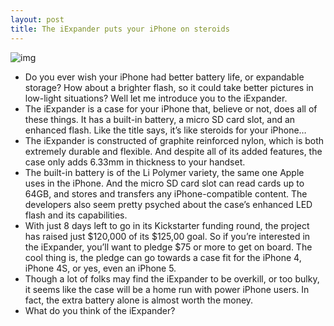 ```yaml
---
layout: post
title: The iExpander puts your iPhone on steroids
---
```

![img](http://media.idownloadblog.com/wp-content/uploads/2012/10/iexpander-e1350167317996.png)
* Do you ever wish your iPhone had better battery life, or expandable storage? How about a brighter flash, so it could take better pictures in low-light situations? Well let me introduce you to the iExpander.
* The iExpander is a case for your iPhone that, believe or not, does all of these things. It has a built-in battery, a micro SD card slot, and an enhanced flash. Like the title says, it’s like steroids for your iPhone…
* The iExpander is constructed of graphite reinforced nylon, which is both extremely durable and flexible. And despite all of its added features, the case only adds 6.33mm in thickness to your handset.
* The built-in battery is of the Li Polymer variety, the same one Apple uses in the iPhone. And the micro SD card slot can read cards up to 64GB, and stores and transfers any iPhone-compatible content. The developers also seem pretty psyched about the case’s enhanced LED flash and its capabilities.
* With just 8 days left to go in its Kickstarter funding round, the project has raised just $120,000 of its $125,00 goal. So if you’re interested in the iExpander, you’ll want to pledge $75 or more to get on board. The cool thing is, the pledge can go towards a case fit for the iPhone 4, iPhone 4S, or yes, even an iPhone 5.
* Though a lot of folks may find the iExpander to be overkill, or too bulky, it seems like the case will be a home run with power iPhone users. In fact, the extra battery alone is almost worth the money.
* What do you think of the iExpander?

